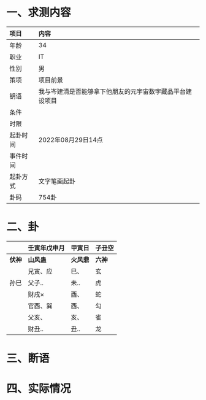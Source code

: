 # 一、求测内容
|项目|内容|
|:-|:-|
|年龄|34|
|职业|IT|
|性别|男|
|策项|项目前景|
|钥语|我与岑建清是否能够拿下他朋友的元宇宙数字藏品平台建设项目|
|条件||
|时限||
|起卦时间|2022年08月29日14点|
|事件时间||
|起卦方式|文字笔画起卦|
|卦码|754卦|

# 二、卦
||壬寅年戊申月|甲寅日|子丑空|
|:-|:-|:-|:-|
|**伏神**|**山风蛊**|**火风鼎**|**六神**|
||兄寅、应|巳、|玄|
|孙巳|父子..|未..|虎|
||财戌×|酉、|蛇|
||官酉、巽|酉、|勾|
||父亥、|亥、|雀|
||财丑..|丑..|龙|


# 三、断语

# 四、实际情况